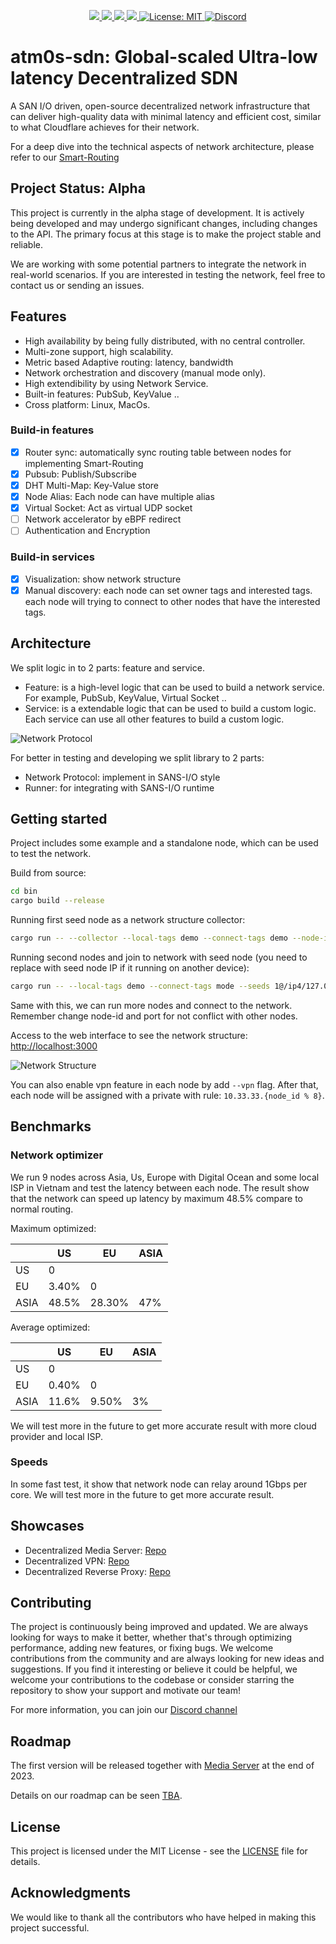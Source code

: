 <p align="center">
 <a href="https://github.com/8xFF/atm0s-sdn/actions">
  <img src="https://github.com/8xFF/atm0s-sdn/actions/workflows/rust.yml/badge.svg?branch=master">
 </a>
 <a href="https://codecov.io/gh/8xff/atm0s-sdn">
  <img src="https://codecov.io/gh/8xff/atm0s-sdn/branch/master/graph/badge.svg">
 </a>
 <a href="https://app.codacy.com/gh/8xFF/atm0s-sdn/dashboard?utm_source=gh&utm_medium=referral&utm_content=&utm_campaign=Badge_grade">
  <img src="https://app.codacy.com/project/badge/Grade/c8d34f07fe5f417084aac8d8a1ef3857"/>
 </a>
 <a href="https://deps.rs/repo/github/8xff/atm0s-sdn">
  <img src="https://deps.rs/repo/github/8xff/atm0s-sdn/status.svg">
 </a>
<!--  <a href="https://crates.io/crates/8xff-sdn">
  <img src="https://img.shields.io/crates/v/8xff-sdn.svg">
 </a> -->
<!--  <a href="https://docs.rs/8xff-sdn">
  <img src="https://docs.rs/8xff-sdn/badge.svg">
 </a> -->
 <a href="https://github.com/8xFF/atm0s-sdn/blob/master/LICENSE">
  <img src="https://img.shields.io/badge/license-MIT-blue" alt="License: MIT">
 </a>
 <a href="https://discord.gg/tJ6dxBRk">
  <img src="https://img.shields.io/discord/1173844241542287482?logo=discord" alt="Discord">
 </a>
</p>

# atm0s-sdn: Global-scaled Ultra-low latency Decentralized SDN

A SAN I/O driven, open-source decentralized network infrastructure that can deliver high-quality data with minimal latency and efficient cost, similar to what Cloudflare achieves for their network.

For a deep dive into the technical aspects of network architecture, please refer to our [Smart-Routing](https://github.com/8xFF/atm0s-sdn/blob/master/docs/smart_routing.md)

## Project Status: Alpha

This project is currently in the alpha stage of development. It is actively being developed and may undergo significant changes, including changes to the API. The primary focus at this stage is to make the project stable and reliable.

We are working with some potential partners to integrate the network in real-world scenarios. If you are interested in testing the network, feel free to contact us or sending an issues.

## Features

- High availability by being fully distributed, with no central controller.
- Multi-zone support, high scalability.
- Metric based Adaptive routing: latency, bandwidth
- Network orchestration and discovery (manual mode only).
- High extendibility by using Network Service.
- Built-in features: PubSub, KeyValue ..
- Cross platform: Linux, MacOs.

### Build-in features

- [x] Router sync: automatically sync routing table between nodes for implementing Smart-Routing
- [x] Pubsub: Publish/Subscribe
- [x] DHT Multi-Map: Key-Value store
- [x] Node Alias: Each node can have multiple alias
- [x] Virtual Socket: Act as virtual UDP socket
- [ ] Network accelerator by eBPF redirect
- [ ] Authentication and Encryption

### Build-in services

- [x] Visualization: show network structure
- [x] Manual discovery: each node can set owner tags and interested tags. each node will trying to connect to other nodes that have the interested tags.

## Architecture

We split logic in to 2 parts: feature and service.

- Feature: is a high-level logic that can be used to build a network service. For example, PubSub, KeyValue, Virtual Socket ..
- Service: is a extendable logic that can be used to build a custom logic. Each service can use all other features to build a custom logic.

![Network Protocol](./docs/imgs/flow.excalidraw.png)

For better in testing and developing we split library to 2 parts:

- Network Protocol: implement in SANS-I/O style
- Runner: for integrating with SANS-I/O runtime

## Getting started

Project includes some example and a standalone node, which can be used to test the network.

Build from source:

```bash
cd bin
cargo build --release
```

Running first seed node as a network structure collector:

```bash
cargo run -- --collector --local-tags demo --connect-tags demo --node-id 1 --udp-port 10001 --web-addr 0.0.0.0:3000
```

Running second nodes and join to network with seed node (you need to replace with seed node IP if it running on another device):

```bash
cargo run -- --local-tags demo --connect-tags mode --seeds 1@/ip4/127.0.0.1/udp/10001 --node-id 2 --udp-port 10002
```

Same with this, we can run more nodes and connect to the network. Remember change node-id and port for not conflict with other nodes.

Access to the web interface to see the network structure: [http://localhost:3000](http://localhost:3000)

![Network Structure](./docs/imgs/visualization.png)

You can also enable vpn feature in each node by add `--vpn` flag. After that, each node will be assigned with a private with rule: `10.33.33.{node_id % 8}`.

## Benchmarks

### Network optimizer

We run 9 nodes across Asia, Us, Europe with Digital Ocean and some local ISP in Vietnam and test the latency between each node. The result show that the network can speed up latency by maximum 48.5% compare to normal routing.

Maximum optimized:

|      | US    | EU     | ASIA |
| ---- | ----- | ------ | ---- |
| US   | 0     |        |      |
| EU   | 3.40% | 0      |      |
| ASIA | 48.5% | 28.30% | 47%  |

Average optimized:

|      | US    | EU    | ASIA |
| ---- | ----- | ----- | ---- |
| US   | 0     |       |      |
| EU   | 0.40% | 0     |      |
| ASIA | 11.6% | 9.50% | 3%   |

We will test more in the future to get more accurate result with more cloud provider and local ISP.

### Speeds

In some fast test, it show that network node can relay around 1Gbps per core. We will test more in the future to get more accurate result.

## Showcases

- Decentralized Media Server: [Repo](https://github.com/8xFF/atm0s-media-server)
- Decentralized VPN: [Repo](https://github.com/8xFF/atm0s-sdn/tree/master/bin/)
- Decentralized Reverse Proxy: [Repo](https://github.com/8xFF/atm0s-reverse-proxy)

## Contributing

The project is continuously being improved and updated. We are always looking for ways to make it better, whether that's through optimizing performance, adding new features, or fixing bugs. We welcome contributions from the community and are always looking for new ideas and suggestions. If you find it interesting or believe it could be helpful, we welcome your contributions to the codebase or consider starring the repository to show your support and motivate our team!

For more information, you can join our [Discord channel](https://discord.gg/qXr5zxsJWp)

## Roadmap

The first version will be released together with [Media Server](https://github.com/8xFF/decentralized-media-server) at the end of 2023.

Details on our roadmap can be seen [TBA]().

## License

This project is licensed under the MIT License - see the [LICENSE](LICENSE) file for details.

## Acknowledgments

We would like to thank all the contributors who have helped in making this project successful.
